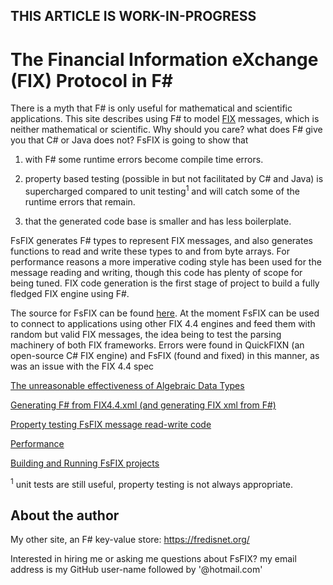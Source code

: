 ## THIS ARTICLE IS WORK-IN-PROGRESS


# The Financial Information eXchange (FIX) Protocol in F# #


There is a myth that F# is only useful for mathematical and scientific applications. This site describes using F# to model [FIX](https://en.wikipedia.org/wiki/Financial_Information_eXchange) messages, which is neither mathematical or scientific. Why should you care? what does F# give you that C# or Java does not? FsFIX is going to show that 

1. with F# some runtime errors become compile time errors.

2. property based testing (possible in but not facilitated by C# and Java) is supercharged compared to unit testing<sup>1</sup> and will catch some of the runtime errors that remain.

3. that the generated code base is smaller and has less boilerplate.

 FsFIX generates F# types to represent FIX messages, and also generates functions to read and write these types to and from byte arrays. For performance reasons a more imperative coding style has been used for the message reading and writing, though this code has plenty of scope for being tuned. FIX code generation is the first stage of project to build a fully fledged FIX engine using F#.

The source for FsFIX can be found [here](https://github.com/Ian144/fsFix). At the moment FsFIX can be used to connect to applications using other FIX 4.4 engines and feed them with random but valid FIX messages, the idea being to test the parsing machinery of both FIX frameworks. Errors were found in QuickFIXN (an open-source C# FIX engine) and FsFIX (found and fixed) in this manner, as was an issue with the FIX 4.4 spec

[The unreasonable effectiveness of Algebraic Data Types](ADTs.md)

[Generating F# from FIX4.4.xml (and generating FIX xml from F#)](GeneratingFsFix.md)

[Property testing FsFIX message read-write code](PropertyTesting.md)

[Performance](Performance.md)

[Building and Running FsFIX projects](BuildRun.md)


<sup>1</sup> unit tests are still useful, property testing is not always appropriate.

## About the author

My other site, an F# key-value store: https://fredisnet.org/

Interested in hiring me or asking me questions about FsFIX? my email address is my GitHub user-name followed by '@hotmail.com'




